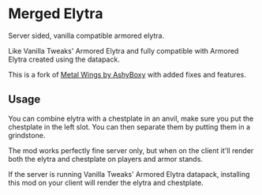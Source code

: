 # Merged Elytra
Server sided, vanilla compatible armored elytra.

Like Vanilla Tweaks' Armored Elytra and fully compatible with Armored Elytra created using the datapack.

This is a fork of [Metal Wings by AshyBoxy](https://github.com/AshyBoxy/MetalWings) with added fixes and features.

## Usage
You can combine elytra with a chestplate in an anvil, make sure you put the chestplate in the left slot. You can 
then separate them by putting them in a grindstone.

The mod works perfectly fine server only, but when on the client it'll render both the elytra and chestplate on 
players and armor stands.

If the server is running Vanilla Tweaks' Armored Elytra datapack, installing this mod on your client will render 
the elytra and chestplate.
